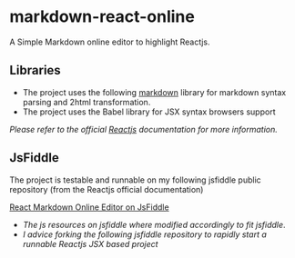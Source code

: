 # markdown-react-online
A Simple Markdown online editor to highlight Reactjs.

## Libraries
* The project uses the following [markdown](https://github.com/evilstreak/markdown-js) library for markdown syntax parsing and 2html transformation.
* The project uses the Babel library for JSX syntax browsers support

_Please refer to the official [Reactjs](https://facebook.github.io/react/) documentation for more information._

## JsFiddle
The project is testable and runnable on my following jsfiddle public repository (from the Reactjs official documentation)

[React Markdown Online Editor on JsFiddle](https://jsfiddle.net/reactjs/69z2wepo/)

* _The js resources on jsfiddle where modified accordingly to fit jsfiddle_.
* _I advice forking the following jsfiddle repository to rapidly start a runnable Reactjs JSX based project_


